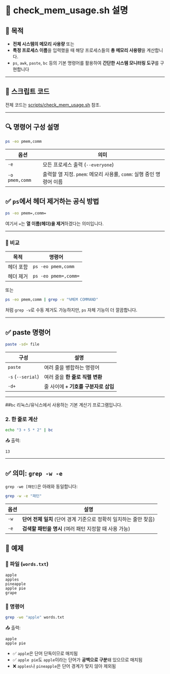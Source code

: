 # 🧠 check_mem_usage.sh 설명

## 📌 목적

- **전체 시스템의 메모리 사용량** 또는
- **특정 프로세스 이름**을 입력했을 때 해당 프로세스들의 **총 메모리 사용량**을 계산합니다.
- `ps`, `awk`, `paste`, `bc` 등의 기본 명령어를 활용하여 **간단한 시스템 모니터링 도구**를 구현합니다

---

## 🧪 스크립트 코드

전체 코드는 [scripts/check_mem_usage.sh](scripts/check_mem_usage.sh) 참조.

---

## 🔍 명령어 구성 설명

```bash
ps -eo pmem,comm
```

| 옵션 | 의미 |
| --- | --- |
| `-e` | 모든 프로세스 출력 (`--everyone`) |
| `-o pmem,comm` | 출력할 열 지정. `pmem`: 메모리 사용률, `comm`: 실행 중인 명령어 이름 |

## ✅ `ps`에서 헤더 제거하는 공식 방법

```bash
ps -eo pmem=,comm=
```

여기서 `=`는 **열 이름(헤더)을 제거**하겠다는 의미입니다.

---

### 📌 비교

| 목적 | 명령어 |
| --- | --- |
| 헤더 포함 | `ps -eo pmem,comm` |
| 헤더 제거 | `ps -eo pmem=,comm=` |

또는

```bash
ps -eo pmem,comm | grep -v "%MEM COMMAND"
```

처럼 `grep -v`로 수동 제거도 가능하지만, `ps` 자체 기능이 더 깔끔합니다.

---

## ✅ paste 명령어

```bash
paste -sd+ file
```

| 구성 | 설명 |
| --- | --- |
| `paste` | 여러 줄을 병합하는 명령어 |
| `-s` (`--serial`) | 여러 줄을 **한 줄로 직렬 변환** |
| `-d+` | 줄 사이에 **`+` 기호를 구분자로 삽입** |
---
##`bc`
 리눅스/유닉스에서 사용하는 기본 계산기 프로그램입니다.

### 2. **한 줄로 계산**

```bash
echo "3 + 5 * 2" | bc
```

📤 출력:

```
13
```

---


## ✅ 의미: `grep -w -e`

`grep -we [패턴]`은 아래와 동일합니다:

```bash
grep -w -e "패턴"
```

| 옵션 | 설명 |
| --- | --- |
| `-w` | **단어 전체 일치** (단어 경계 기준으로 정확히 일치하는 줄만 찾음) |
| `-e` | **검색할 패턴을 명시** (여러 패턴 지정할 때 사용 가능) |

## 📌 예제

### 📁 파일 (`words.txt`)

```
apple
apples
pineapple
apple pie
grape
```

### 🔎 명령어

```bash
grep -we "apple" words.txt
```

📤 출력:

```
apple
apple pie
```

- ✅ `apple`은 단어 단독이므로 매치됨
- ✅ `apple pie`도 `apple`이라는 단어가 **공백으로 구분**돼 있으므로 매치됨
- ❌ `apples`나 `pineapple`은 단어 경계가 맞지 않아 제외됨
